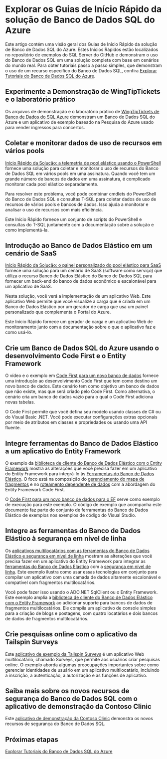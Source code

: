 <properties
   pageTitle="Guias de Início Rápido da Solução de Banco de Dados SQL do Azure | Microsoft Azure"
   description="Saiba mais sobre as Soluções de Banco de Dados SQL do Azure"
   services="sql-database"
   documentationCenter=""
   authors="CarlRabeler"
   manager="jhubbard"
   editor=""/>

<tags
   ms.service="sql-database"
   ms.devlang="NA"
   ms.topic="article"
   ms.tgt_pltfrm="NA"
   ms.workload="sqldb-quickstart"
   ms.date="06/22/2016"
   ms.author="carlrab"/>

# Explorar os Guias de Início Rápido da solução de Banco de Dados SQL do Azure

Este artigo contém uma visão geral dos Guias de Início Rápido da solução de Banco de Dados SQL do Azure. Estes Inícios Rápidos estão localizados no repositório de exemplos do SQL Server do GitHub e demonstram o uso do Banco de Dados SQL em uma solução completa com base em cenários do mundo real. Para obter tutoriais passo a passo simples, que demonstram o uso de um recurso específico do Banco de Dados SQL, confira [Explorar Tutoriais do Banco de Dados SQL do Azure](sql-database-explore-tutorials.md).

## Experimente a Demonstração de WingTipTickets e o laboratório prático

Os arquivos de demonstração e o laboratório prático de [WingTipTickets de Banco de Dados do SQL Azure](https://github.com/microsoft/wingtiptickets) demonstram um Banco de Dados SQL do Azure e um aplicativo de exemplo baseado na Pesquisa do Azure usado para vender ingressos para concertos.


## Coletar e monitorar dados de uso de recursos em vários pools

[Início Rápido da Solução: a telemetria de pool elástico usando o PowerShell](https://github.com/Microsoft/sql-server-samples/tree/master/samples/manage/azure-sql-db-elastic-pools) fornece uma solução para coletar e monitorar o uso de recursos do Banco de Dados SQL em vários pools em uma assinatura. Quando você tem um grande número de bancos de dados em uma assinatura, é complicado monitorar cada pool elástico separadamente.

Para resolver este problema, você pode combinar cmdlets do PowerShell do Banco de Dados SQL e consultas T-SQL para coletar dados de uso de recursos de vários pools e bancos de dados. Isso ajuda a monitorar e analisar o uso de recursos com mais eficiência.

Este Início Rápido fornece um conjunto de scripts do PowerShell e consultas do T-SQL juntamente com a documentação sobre a solução e como implementá-la.

## Introdução ao Banco de Dados Elástico em um cenário de SaaS

 [Início Rápido da Solução: o painel personalizado do pool elástico para SaaS](https://github.com/Microsoft/sql-server-samples/tree/master/samples/manage/azure-sql-db-elastic-pools-custom-dashboard) fornece uma solução para um cenário de SaaS (software como serviço) que utiliza o recurso Banco de Dados Elástico do Banco de Dados SQL para fornecer um back-end do banco de dados econômico e escalonável para um aplicativo de SaaS.

Nesta solução, você verá a implementação de um aplicativo Web. Este aplicativo Web permite que você visualize a carga que é criada em um Banco de Dados Elástico por um gerador de carga que usa um painel personalizado que complementa o Portal do Azure.

Este Início Rápido fornece um gerador de carga e um aplicativo Web de monitoramento junto com a documentação sobre o que o aplicativo faz e como usá-lo.

## Crie um Banco de Dados SQL do Azure usando o desenvolvimento Code First e o Entity Framework

O vídeo e o exemplo em [Code First para um novo banco de dados](https://msdn.microsoft.com/data/jj193542.aspx) fornece uma introdução ao desenvolvimento Code First que tem como destino um novo banco de dados. Este cenário tem como objetivo um banco de dados que não existe, mas que será criado pelo Code First. Como alternativa, o cenário cria um banco de dados vazio para o qual o Code First adiciona novas tabelas.

O Code First permite que você defina seu modelo usando classes de C# ou do Visual Basic .NET. Você pode executar configurações extras opcionais por meio de atributos em classes e propriedades ou usando uma API fluente.

## Integre ferramentas do Banco de Dados Elástico a um aplicativo do Entity Framework

O exemplo da [biblioteca de cliente do Banco de Dados Elástico com o Entity Framework](sql-database-elastic-scale-use-entity-framework-applications-visual-studio.md) mostra as alterações que você precisa fazer em um aplicativo do Entity Framework para integrá-lo às [Ferramentas do Banco de Dados Elástico](sql-database-elastic-scale-get-started.md). O foco está na composição do [gerenciamento do mapa de fragmentos](sql-database-elastic-scale-shard-map-management.md) e no [roteamento dependente de dados](sql-database-elastic-scale-data-dependent-routing.md) com a abordagem do Entity Framework Code First.

O [Code First para um novo banco de dados para o EF](http://msdn.microsoft.com/data/jj193542.aspx) serve como exemplo de execução para este exemplo. O código de exemplo que acompanha este documento faz parte do conjunto de ferramentas do Banco de Dados Elástico de exemplos nos exemplos de código do Visual Studio.

## Integre as ferramentas do Banco de Dados Elástico à segurança em nível de linha

Os [aplicativos multilocatários com as ferramentas do Banco de Dados Elástico e segurança em nível de linha](sql-database-elastic-tools-multi-tenant-row-level-security.md) mostram as alterações que você precisa fazer em um aplicativo do Entity Framework para integrar as [ferramentas do Banco de Dados Elástico](sql-database-elastic-scale-get-started.md) com a [segurança em nível de linha](https://msdn.microsoft.com/library/dn765131). Este exemplo ilustra como usar essas tecnologias em conjunto para compilar um aplicativo com uma camada de dados altamente escalonável e compatível com fragmentos multilocatários.

Você pode fazer isso usando o ADO.NET SqlClient ou o Entity Framework. Este exemplo amplia a [biblioteca de cliente do Banco de Dados Elástico com o Entity Framework](sql-database-elastic-scale-use-entity-framework-applications-visual-studio.md) ao adicionar suporte para bancos de dados de fragmentos multilocatários. Ele compila um aplicativo de console simples para a criação de blogs e postagens, com quatro locatários e dois bancos de dados de fragmentos multilocatários.

## Crie pesquisas online com o aplicativo da Tailspin Surveys

Este [aplicativo de exemplo da Tailspin Surveys](https://github.com/Azure-Samples/guidance-identity-management-for-multitenant-apps/blob/master/docs/running-the-app.md) é um aplicativo Web multilocatário, chamado Surveys, que permite aos usuários criar pesquisas online. O exemplo aborda algumas preocupações importantes sobre como gerenciar identidades de usuário em um aplicativo multilocatário, incluindo a inscrição, a autenticação, a autorização e as funções de aplicativo.

## Saiba mais sobre os novos recursos de segurança do Banco de Dados SQL com o aplicativo de demonstração da Contoso Clinic

Este [aplicativo de demonstração da Contoso Clinic](https://github.com/Microsoft/azure-sql-security-sample) demonstra os novos recursos de segurança do Banco de Dados SQL.

## Próximas etapas

[Explorar Tutoriais do Banco de Dados SQL do Azure](sql-database-explore-tutorials.md)

<!---HONumber=AcomDC_0803_2016-->
